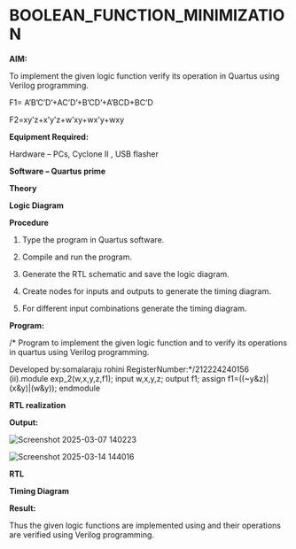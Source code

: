 # BOOLEAN_FUNCTION_MINIMIZATION

**AIM:**

To implement the given logic function verify its operation in Quartus using Verilog programming.

F1= A’B’C’D’+AC’D’+B’CD’+A’BCD+BC’D 

F2=xy’z+x’y’z+w’xy+wx’y+wxy

**Equipment Required:**

Hardware – PCs, Cyclone II , USB flasher

**Software – Quartus prime**

**Theory**

**Logic Diagram**

**Procedure**

1.	Type the program in Quartus software.

2.	Compile and run the program.

3.	Generate the RTL schematic and save the logic diagram.

4.	Create nodes for inputs and outputs to generate the timing diagram.

5.	For different input combinations generate the timing diagram.


**Program:**

/* Program to implement the given logic function and to verify its operations in quartus using Verilog programming. 

Developed by:somalaraju rohini RegisterNumber:*/212224240156
(ii).module exp_2(w,x,y,z,f1);
input w,x,y,z;
output f1;
assign f1=((~y&z)|(x&y)|(w&y));
endmodule

**RTL realization**

**Output:**

![Screenshot 2025-03-07 140223](https://github.com/user-attachments/assets/b365ba3c-8a00-4a8d-ac30-2e96108109f1)



![Screenshot 2025-03-14 144016](https://github.com/user-attachments/assets/a3255f3f-cc55-4ef0-98a1-3ab4d9a58565)







**RTL**

**Timing Diagram**

**Result:**

Thus the given logic functions are implemented using and their operations are verified using Verilog programming.

